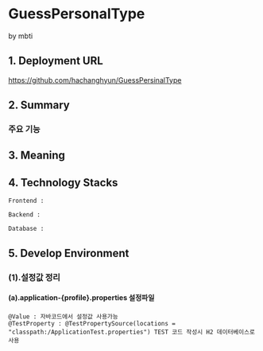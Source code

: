# GuessPersonalType
by mbti


## 1. Deployment URL
  https://github.com/hachanghyun/GuessPersinalType
  
## 2. Summary
### 주요 기능

## 3. Meaning

    
## 4. Technology Stacks
    Frontend : 
    
    Backend : 
    
    Database : 

## 5. Develop Environment

### (1).설정값 정리

#### (a).application-{profile}.properties 설정파일
	@Value : 자바코드에서 설정값 사용가능
 	@TestProperty : @TestPropertySource(locations = "classpath:/ApplicationTest.properties") TEST 코드 작성시 H2 데이터베이스로 사용
